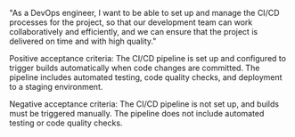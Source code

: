 "As a DevOps engineer, I want to be able to set up and manage the CI/CD processes for the project, so that our development team can work collaboratively and efficiently, and we can ensure that the project is delivered on time and with high quality."

Positive acceptance criteria:
The CI/CD pipeline is set up and configured to trigger builds automatically when code changes are committed.
The pipeline includes automated testing, code quality checks, and deployment to a staging environment.

Negative acceptance criteria:
The CI/CD pipeline is not set up, and builds must be triggered manually.
The pipeline does not include automated testing or code quality checks.